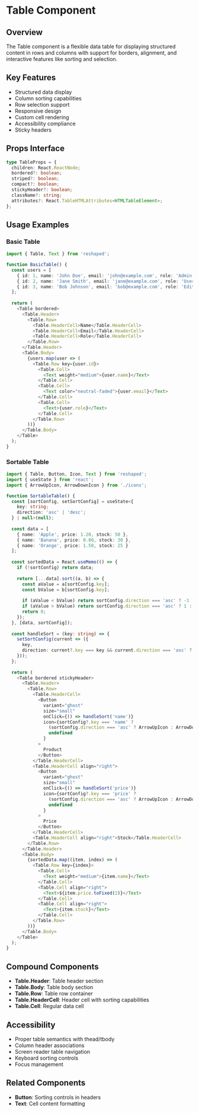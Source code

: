 # Table Component

## Overview
The Table component is a flexible data table for displaying structured content in rows and columns with support for borders, alignment, and interactive features like sorting and selection.

## Key Features
- Structured data display
- Column sorting capabilities
- Row selection support
- Responsive design
- Custom cell rendering
- Accessibility compliance
- Sticky headers

## Props Interface
```typescript
type TableProps = {
  children: React.ReactNode;
  bordered?: boolean;
  striped?: boolean;
  compact?: boolean;
  stickyHeader?: boolean;
  className?: string;
  attributes?: React.TableHTMLAttributes<HTMLTableElement>;
};
```

## Usage Examples

### Basic Table
```typescript
import { Table, Text } from 'reshaped';

function BasicTable() {
  const users = [
    { id: 1, name: 'John Doe', email: 'john@example.com', role: 'Admin' },
    { id: 2, name: 'Jane Smith', email: 'jane@example.com', role: 'User' },
    { id: 3, name: 'Bob Johnson', email: 'bob@example.com', role: 'Editor' }
  ];
  
  return (
    <Table bordered>
      <Table.Header>
        <Table.Row>
          <Table.HeaderCell>Name</Table.HeaderCell>
          <Table.HeaderCell>Email</Table.HeaderCell>
          <Table.HeaderCell>Role</Table.HeaderCell>
        </Table.Row>
      </Table.Header>
      <Table.Body>
        {users.map(user => (
          <Table.Row key={user.id}>
            <Table.Cell>
              <Text weight="medium">{user.name}</Text>
            </Table.Cell>
            <Table.Cell>
              <Text color="neutral-faded">{user.email}</Text>
            </Table.Cell>
            <Table.Cell>
              <Text>{user.role}</Text>
            </Table.Cell>
          </Table.Row>
        ))}
      </Table.Body>
    </Table>
  );
}
```

### Sortable Table
```typescript
import { Table, Button, Icon, Text } from 'reshaped';
import { useState } from 'react';
import { ArrowUpIcon, ArrowDownIcon } from './icons';

function SortableTable() {
  const [sortConfig, setSortConfig] = useState<{
    key: string;
    direction: 'asc' | 'desc';
  } | null>(null);
  
  const data = [
    { name: 'Apple', price: 1.20, stock: 50 },
    { name: 'Banana', price: 0.80, stock: 30 },
    { name: 'Orange', price: 1.50, stock: 25 }
  ];
  
  const sortedData = React.useMemo(() => {
    if (!sortConfig) return data;
    
    return [...data].sort((a, b) => {
      const aValue = a[sortConfig.key];
      const bValue = b[sortConfig.key];
      
      if (aValue < bValue) return sortConfig.direction === 'asc' ? -1 : 1;
      if (aValue > bValue) return sortConfig.direction === 'asc' ? 1 : -1;
      return 0;
    });
  }, [data, sortConfig]);
  
  const handleSort = (key: string) => {
    setSortConfig(current => ({
      key,
      direction: current?.key === key && current.direction === 'asc' ? 'desc' : 'asc'
    }));
  };
  
  return (
    <Table bordered stickyHeader>
      <Table.Header>
        <Table.Row>
          <Table.HeaderCell>
            <Button
              variant="ghost"
              size="small"
              onClick={() => handleSort('name')}
              icon={sortConfig?.key === 'name' ? 
                (sortConfig.direction === 'asc' ? ArrowUpIcon : ArrowDownIcon) : 
                undefined
              }
            >
              Product
            </Button>
          </Table.HeaderCell>
          <Table.HeaderCell align="right">
            <Button
              variant="ghost"
              size="small"
              onClick={() => handleSort('price')}
              icon={sortConfig?.key === 'price' ? 
                (sortConfig.direction === 'asc' ? ArrowUpIcon : ArrowDownIcon) : 
                undefined
              }
            >
              Price
            </Button>
          </Table.HeaderCell>
          <Table.HeaderCell align="right">Stock</Table.HeaderCell>
        </Table.Row>
      </Table.Header>
      <Table.Body>
        {sortedData.map((item, index) => (
          <Table.Row key={index}>
            <Table.Cell>
              <Text weight="medium">{item.name}</Text>
            </Table.Cell>
            <Table.Cell align="right">
              <Text>${item.price.toFixed(2)}</Text>
            </Table.Cell>
            <Table.Cell align="right">
              <Text>{item.stock}</Text>
            </Table.Cell>
          </Table.Row>
        ))}
      </Table.Body>
    </Table>
  );
}
```

## Compound Components
- **Table.Header**: Table header section
- **Table.Body**: Table body section
- **Table.Row**: Table row container
- **Table.HeaderCell**: Header cell with sorting capabilities
- **Table.Cell**: Regular data cell

## Accessibility
- Proper table semantics with thead/tbody
- Column header associations
- Screen reader table navigation
- Keyboard sorting controls
- Focus management

## Related Components
- **Button**: Sorting controls in headers
- **Text**: Cell content formatting
